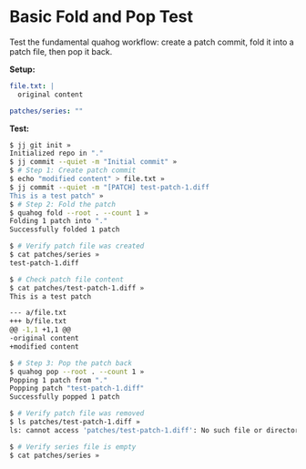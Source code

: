 # Basic Fold and Pop Test

Test the fundamental quahog workflow: create a patch commit, fold it into a patch file, then pop it back.

**Setup:**

```yaml
file.txt: |
  original content

patches/series: ""
```

**Test:**

```bash
$ jj git init »
Initialized repo in "."
$ jj commit --quiet -m "Initial commit" »
$ # Step 1: Create patch commit
$ echo "modified content" > file.txt »
$ jj commit --quiet -m "[PATCH] test-patch-1.diff
This is a test patch" »
$ # Step 2: Fold the patch
$ quahog fold --root . --count 1 »
Folding 1 patch into "."
Successfully folded 1 patch

$ # Verify patch file was created
$ cat patches/series »
test-patch-1.diff

$ # Check patch file content
$ cat patches/test-patch-1.diff »
This is a test patch

--- a/file.txt
+++ b/file.txt
@@ -1,1 +1,1 @@
-original content
+modified content

$ # Step 3: Pop the patch back
$ quahog pop --root . --count 1 »
Popping 1 patch from "."
Popping patch "test-patch-1.diff"
Successfully popped 1 patch

$ # Verify patch file was removed
$ ls patches/test-patch-1.diff »
ls: cannot access 'patches/test-patch-1.diff': No such file or directory

$ # Verify series file is empty
$ cat patches/series »

```
